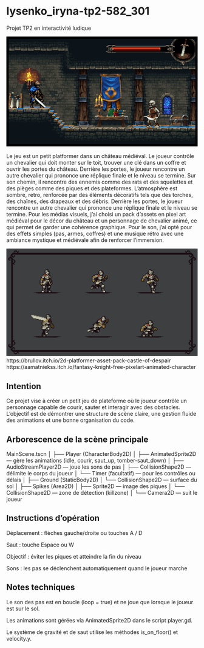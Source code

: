 # lysenko_iryna-tp2-582_301
Projet TP2 en interactivité ludique

<img src="cover-gif.gif" width = "700px">

Le jeu est un petit platformer dans un château médiéval. Le joueur contrôle un chevalier qui doit monter sur le toit, trouver une clé dans un coffre et ouvrir les portes du château. Derrière les portes, le joueur rencontre un autre chevalier qui prononce une réplique finale et le niveau se termine. Sur son chemin, il rencontre des ennemis comme des rats et des squelettes et des pièges comme des piques et des plateformes. L’atmosphère est sombre, retro, renforcée par des éléments décoratifs tels que des torches, des chaînes, des drapeaux et des débris. Derrière les portes, le joueur rencontre un autre chevalier qui prononce une réplique finale et le niveau se termine. Pour les médias visuels, j’ai choisi un pack d’assets en pixel art médiéval pour le décor du château et un personnage de chevalier animé, ce qui permet de garder une cohérence graphique. Pour le son, j’ai opté pour des effets simples (pas, armes, coffres) et une musique rétro avec une ambiance mystique et médiévale afin de renforcer l’immersion.

<img src="knight-gif.gif" width = "700px">
https://brullov.itch.io/2d-platformer-asset-pack-castle-of-despair
https://aamatniekss.itch.io/fantasy-knight-free-pixelart-animated-character

## Intention

Ce projet vise à créer un petit jeu de plateforme où le joueur contrôle un personnage capable de courir, sauter et interagir avec des obstacles.
L’objectif est de démontrer une structure de scène claire, une gestion fluide des animations et une bonne organisation du code.

## Arborescence de la scène principale
MainScene.tscn
│
├── Player (CharacterBody2D)
│   ├── AnimatedSprite2D — gère les animations (idle, courir, saut_up, tomber-saut_down)
│   ├── AudioStreamPlayer2D — joue les sons de pas
│   ├── CollisionShape2D — délimite le corps du joueur
│   └── Timer (facultatif) — pour les contrôles ou délais
│
├── Ground (StaticBody2D)
│   └── CollisionShape2D — surface du sol
│
├── Spikes (Area2D)
│   ├── Sprite2D — image des piques
│   └── CollisionShape2D — zone de détection (killzone)
│
└── Camera2D — suit le joueur

## Instructions d’opération

Déplacement : flèches gauche/droite ou touches A / D

Saut : touche Espace ou W

Objectif : éviter les piques et atteindre la fin du niveau

Sons : les pas se déclenchent automatiquement quand le joueur marche

## Notes techniques

Le son des pas est en boucle (loop = true) et ne joue que lorsque le joueur est sur le sol.

Les animations sont gérées via AnimatedSprite2D dans le script player.gd.

Le système de gravité et de saut utilise les méthodes is_on_floor() et velocity.y.
